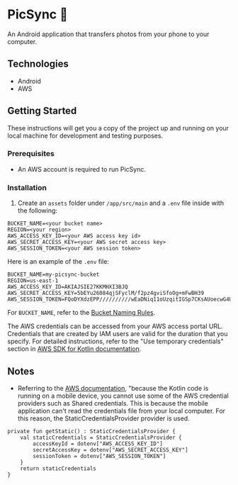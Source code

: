 # PicSync 📸

An Android application that transfers photos from your phone to your computer.

## **Technologies**

- Android
- AWS

## **Getting Started**

These instructions will get you a copy of the project up and running on your local machine for development and testing purposes.

### **Prerequisites**

- An AWS account is required to run PicSync.

### **Installation**

1. Create an `assets` folder under `/app/src/main` and a `.env` file inside with the following:

```
BUCKET_NAME=<your bucket name>
REGION=<your region>
AWS_ACCESS_KEY_ID=<your AWS access key id>
AWS_SECRET_ACCESS_KEY=<your AWS secret access key>
AWS_SESSION_TOKEN=<your AWS session token>
```

Here is an example of the `.env` file:

```
BUCKET_NAME=my-picsync-bucket
REGION=us-east-1
AWS_ACCESS_KEY_ID=AKIAJSIE27KKMHXI3BJQ
AWS_SECRET_ACCESS_KEY=5bEYu26084qjSFyclM/f2pz4gviSfoOg+mFwBH39
AWS_SESSION_TOKEN=FQoDYXdzEPP//////////wEaDNiq11oUzqitIGSp7CKsAUoecwG4UGUhDYbo+leOoCr69T3zjxc3P4P0GM5nnHk7GX/qWtHngiwZ+qKTMsaB2LjyyR47CuAe8GZi2UKEk6aL5wyI3ZCZhUe+lRCBnG7bfPMtJ+70Ojyy6WfMdWaQwExFa/F8WfP2vChsJ3rO5zioqWkzT7qFyBK+qqhSFF7dmKzdYHW3mtfILjqeoLRmcjouNRGHdI/zdA6lZtiRKP4X0uDcEKzsfg/Z8Koow4Sl2QU=
```

For `BUCKET_NAME`, refer to the [Bucket Naming Rules](https://docs.aws.amazon.com/AmazonS3/latest/userguide/bucketnamingrules.html).

The AWS credentials can be accessed from your AWS access portal URL. Credentials that are created by IAM users are valid for the duration that you specify.
For detailed instructions, refer to the "Use temporary credentials" section in [AWS SDK for Kotlin documentation](https://docs.aws.amazon.com/sdk-for-kotlin/latest/developer-guide/setup-basic-onetime-setup.html).

## **Notes**

- Referring to the [AWS documentation](https://github.com/awsdocs/aws-doc-sdk-examples/tree/main/kotlin/usecases/subpub_app_android), "because the Kotlin code is running on a mobile device, you cannot use some of the AWS credential providers such as Shared credentials. This is because the mobile application can't read the credentials file from your local computer. For this reason, the StaticCredentialsProvider provider is used.
```
private fun getStatic() : StaticCredentialsProvider {
    val staticCredentials = StaticCredentialsProvider {
        accessKeyId = dotenv["AWS_ACCESS_KEY_ID"]
        secretAccessKey = dotenv["AWS_SECRET_ACCESS_KEY"]
        sessionToken = dotenv["AWS_SESSION_TOKEN"]
    }
    return staticCredentials
}
```

